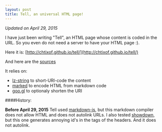 ```yaml
---
layout: post
title: Tell, an universal HTML page!
---
```

*Updated on April 29, 2015*

I have just been writing "Tell", an HTML page whose content is coded in the URL. So you even do not need a server to have your HTML page :).

Here it is: [http://chtixof.github.io/tell/](http://chtixof.github.io/tell/)

And here are the [sources](https://github.com/chtixof/chtixof.github.io/tree/master/tell)

It relies on:

- [lz-string](https://github.com/pieroxy/lz-string) to short-URI-code the content 
- [marked](https://github.com/jorilallo/marked) to encode HTML from markdown code
- [goo.gl](http://goo.gl/) to optionaly shorten the URI

####History:

**Before April 29, 2015**
Tell used [markdown-js](https://github.com/evilstreak/markdown-js), but this markdown compiler does not allow HTML and does not autolink URLs. I also tested [showdown](https://github.com/showdownjs/showdown), but this one generates annoying id's in the tags of the headers. And it does not autolink.
